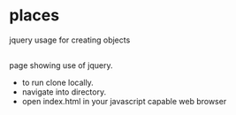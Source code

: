 # places
jquery usage for creating objects
##
page showing use of jquery.
* to run clone locally.
* navigate into directory.
* open index.html in your javascript capable web browser
